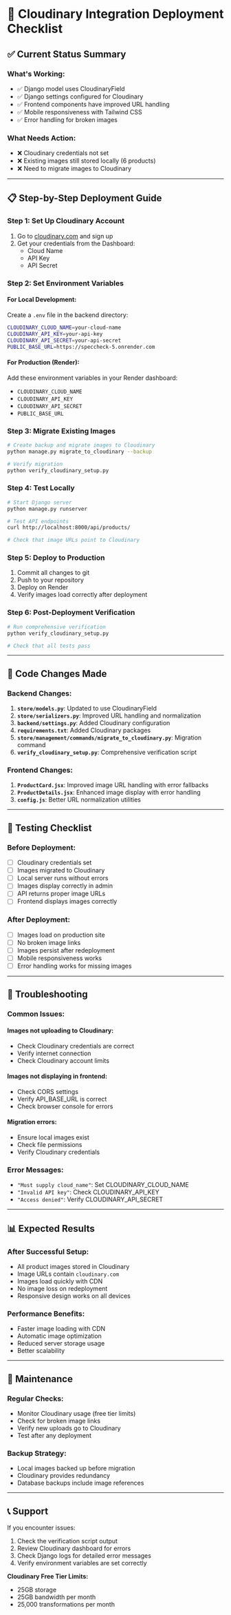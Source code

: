 # 🚀 Cloudinary Integration Deployment Checklist

## ✅ **Current Status Summary**

### **What's Working:**
- ✅ Django model uses CloudinaryField
- ✅ Django settings configured for Cloudinary
- ✅ Frontend components have improved URL handling
- ✅ Mobile responsiveness with Tailwind CSS
- ✅ Error handling for broken images

### **What Needs Action:**
- ❌ Cloudinary credentials not set
- ❌ Existing images still stored locally (6 products)
- ❌ Need to migrate images to Cloudinary

---

## 📋 **Step-by-Step Deployment Guide**

### **Step 1: Set Up Cloudinary Account**
1. Go to [cloudinary.com](https://cloudinary.com/) and sign up
2. Get your credentials from the Dashboard:
   - Cloud Name
   - API Key  
   - API Secret

### **Step 2: Set Environment Variables**

#### **For Local Development:**
Create a `.env` file in the backend directory:
```bash
CLOUDINARY_CLOUD_NAME=your-cloud-name
CLOUDINARY_API_KEY=your-api-key
CLOUDINARY_API_SECRET=your-api-secret
PUBLIC_BASE_URL=https://speccheck-5.onrender.com
```

#### **For Production (Render):**
Add these environment variables in your Render dashboard:
- `CLOUDINARY_CLOUD_NAME`
- `CLOUDINARY_API_KEY`
- `CLOUDINARY_API_SECRET`
- `PUBLIC_BASE_URL`

### **Step 3: Migrate Existing Images**
```bash
# Create backup and migrate images to Cloudinary
python manage.py migrate_to_cloudinary --backup

# Verify migration
python verify_cloudinary_setup.py
```

### **Step 4: Test Locally**
```bash
# Start Django server
python manage.py runserver

# Test API endpoints
curl http://localhost:8000/api/products/

# Check that image URLs point to Cloudinary
```

### **Step 5: Deploy to Production**
1. Commit all changes to git
2. Push to your repository
3. Deploy on Render
4. Verify images load correctly after deployment

### **Step 6: Post-Deployment Verification**
```bash
# Run comprehensive verification
python verify_cloudinary_setup.py

# Check that all tests pass
```

---

## 🔧 **Code Changes Made**

### **Backend Changes:**
1. **`store/models.py`**: Updated to use CloudinaryField
2. **`store/serializers.py`**: Improved URL handling and normalization
3. **`backend/settings.py`**: Added Cloudinary configuration
4. **`requirements.txt`**: Added Cloudinary packages
5. **`store/management/commands/migrate_to_cloudinary.py`**: Migration command
6. **`verify_cloudinary_setup.py`**: Comprehensive verification script

### **Frontend Changes:**
1. **`ProductCard.jsx`**: Improved image URL handling with error fallbacks
2. **`ProductDetails.jsx`**: Enhanced image display with error handling
3. **`config.js`**: Better URL normalization utilities

---

## 🧪 **Testing Checklist**

### **Before Deployment:**
- [ ] Cloudinary credentials set
- [ ] Images migrated to Cloudinary
- [ ] Local server runs without errors
- [ ] Images display correctly in admin
- [ ] API returns proper image URLs
- [ ] Frontend displays images correctly

### **After Deployment:**
- [ ] Images load on production site
- [ ] No broken image links
- [ ] Images persist after redeployment
- [ ] Mobile responsiveness works
- [ ] Error handling works for missing images

---

## 🚨 **Troubleshooting**

### **Common Issues:**

#### **Images not uploading to Cloudinary:**
- Check Cloudinary credentials are correct
- Verify internet connection
- Check Cloudinary account limits

#### **Images not displaying in frontend:**
- Check CORS settings
- Verify API_BASE_URL is correct
- Check browser console for errors

#### **Migration errors:**
- Ensure local images exist
- Check file permissions
- Verify Cloudinary credentials

### **Error Messages:**
- `"Must supply cloud_name"`: Set CLOUDINARY_CLOUD_NAME
- `"Invalid API key"`: Check CLOUDINARY_API_KEY
- `"Access denied"`: Verify CLOUDINARY_API_SECRET

---

## 📊 **Expected Results**

### **After Successful Setup:**
- All product images stored in Cloudinary
- Image URLs contain `cloudinary.com`
- Images load quickly with CDN
- No image loss on redeployment
- Responsive design works on all devices

### **Performance Benefits:**
- Faster image loading with CDN
- Automatic image optimization
- Reduced server storage usage
- Better scalability

---

## 🔄 **Maintenance**

### **Regular Checks:**
- Monitor Cloudinary usage (free tier limits)
- Check for broken image links
- Verify new uploads go to Cloudinary
- Test after any deployment

### **Backup Strategy:**
- Local images backed up before migration
- Cloudinary provides redundancy
- Database backups include image references

---

## 📞 **Support**

If you encounter issues:
1. Check the verification script output
2. Review Cloudinary dashboard for errors
3. Check Django logs for detailed error messages
4. Verify environment variables are set correctly

**Cloudinary Free Tier Limits:**
- 25GB storage
- 25GB bandwidth per month
- 25,000 transformations per month
